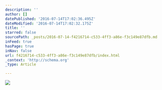 ```yaml
---
description: ''
author: []
datePublished: '2016-07-14T17:02:36.495Z'
dateModified: '2016-07-14T17:02:32.175Z'
title: ''
starred: false
sourcePath: _posts/2016-07-14-f4216714-c533-4ff3-a86e-f3c149e87dfb.md
inFeed: true
hasPage: true
inNav: false
url: f4216714-c533-4ff3-a86e-f3c149e87dfb/index.html
_context: 'http://schema.org'
_type: Article

---
```

![](https://the-grid-user-content.s3-us-west-2.amazonaws.com/2f83e914-adff-449a-9060-ab163b776414.jpg)
